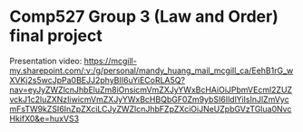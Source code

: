 # Comp527 Group 3 (Law and Order) final project
Presentation video: https://mcgill-my.sharepoint.com/:v:/g/personal/mandy_huang_mail_mcgill_ca/EehB1rG_wXVKj2s5wcJpPa0BEJJ2phyBII6uYiECoRLA5Q?nav=eyJyZWZlcnJhbEluZm8iOnsicmVmZXJyYWxBcHAiOiJPbmVEcml2ZUZvckJ1c2luZXNzIiwicmVmZXJyYWxBcHBQbGF0Zm9ybSI6IldlYiIsInJlZmVycmFsTW9kZSI6InZpZXciLCJyZWZlcnJhbFZpZXciOiJNeUZpbGVzTGlua0NvcHkifX0&e=huxVS3
